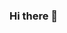 ### Hi there 👋

<!--
**Juleshounsavi/juleshounsavi** is a ✨ _special_ ✨ repository because its `README.md` (this file) appears on your GitHub profile.

Here are some ideas to get you started:


- 🌱 I’m currently learning Data scienece, machine learning and deep learning.
- 👯 I’m looking to collaborate on data science projects.
- 🤔 I’m looking for help from everyone 
- 💬 Ask me about python libraries for Data science.

-->
